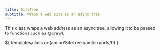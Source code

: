 ```yaml
---
title: SiteTree
subtitle: Wraps a web site as an async tree
---
```


This class wraps a web address as an async tree, allowing it to be passed to functions such as
[@crawl](/builtins/@crawl.html).

${ templates/class.ori(api.ori/SiteTree.yaml/exports/0) }
